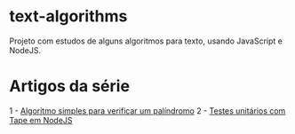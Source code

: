 # text-algorithms
Projeto com estudos de alguns algoritmos para texto, usando JavaScript e NodeJS.

# Artigos da série

1 - <a href="https://joaopaulors.wordpress.com/2019/10/12/algoritmo-simples-para-verificar-um-palindromo/">Algoritmo simples para verificar um palíndromo</a>
2 - <a href="https://joaopaulors.wordpress.com/2019/10/27/testes-unitarios-com-tape-em-nodejs/">Testes unitários com Tape em NodeJS</a>

